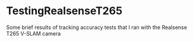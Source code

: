 # TestingRealsenseT265
Some brief results of tracking accuracy tests that I ran with the Realsense T265 V-SLAM camera
